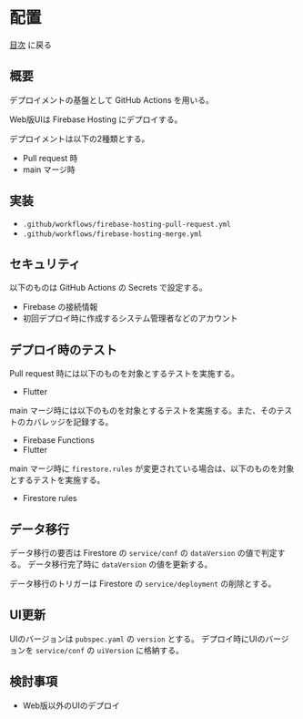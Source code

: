 # 配置

[目次](index.md) に戻る

## 概要

デプロイメントの基盤として GitHub Actions を用いる。

Web版UIは Firebase Hosting にデプロイする。

デプロイメントは以下の2種類とする。

- Pull request 時
- main マージ時

## 実装

- `.github/workflows/firebase-hosting-pull-request.yml`
- `.github/workflows/firebase-hosting-merge.yml`

## セキュリティ

以下のものは GitHub Actions の Secrets で設定する。

- Firebase の接続情報
- 初回デプロイ時に作成するシステム管理者などのアカウント

## デプロイ時のテスト

Pull request 時には以下のものを対象とするテストを実施する。

- Flutter

main マージ時には以下のものを対象とするテストを実施する。また、そのテストのカバレッジを記録する。

- Firebase Functions
- Flutter

main マージ時に `firestore.rules` が変更されている場合は、以下のものを対象とするテストを実施する。

- Firestore rules

## データ移行

データ移行の要否は Firestore の `service/conf` の `dataVersion` の値で判定する。
データ移行完了時に `dataVersion` の値を更新する。

データ移行のトリガーは Firestore の `service/deployment` の削除とする。

## UI更新

UIのバージョンは `pubspec.yaml` の `version` とする。
デプロイ時にUIのバージョンを `service/conf` の `uiVersion` に格納する。

## 検討事項

- Web版以外のUIのデプロイ
